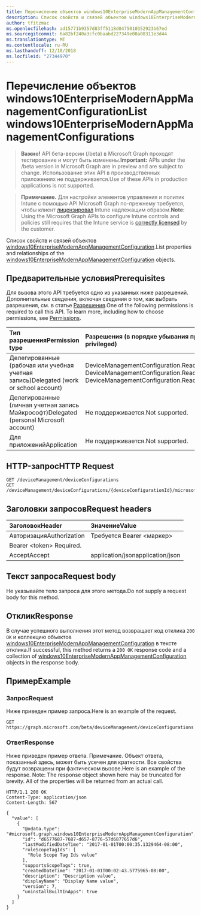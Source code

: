 ```yaml
---
title: Перечисление объектов windows10EnterpriseModernAppManagementConfiguration
description: Список свойств и связей объектов windows10EnterpriseModernAppManagementConfiguration.
author: tfitzmac
ms.openlocfilehash: ad15771b9357d83ff5118d0475010352923b67ed
ms.sourcegitcommit: 6a82bf240a3cfc0baabd227349e08a08311e3d44
ms.translationtype: MT
ms.contentlocale: ru-RU
ms.lasthandoff: 12/18/2018
ms.locfileid: "27344970"
---
```

# <a name="list-windows10enterprisemodernappmanagementconfigurations"></a><span data-ttu-id="c6d54-103">Перечисление объектов windows10EnterpriseModernAppManagementConfiguration</span><span class="sxs-lookup"><span data-stu-id="c6d54-103">List windows10EnterpriseModernAppManagementConfigurations</span></span>

> <span data-ttu-id="c6d54-104">**Важно!** API бета-версии (/beta) в Microsoft Graph проходят тестирование и могут быть изменены.</span><span class="sxs-lookup"><span data-stu-id="c6d54-104">**Important:** APIs under the /beta version in Microsoft Graph are in preview and are subject to change.</span></span> <span data-ttu-id="c6d54-105">Использование этих API в производственных приложениях не поддерживается.</span><span class="sxs-lookup"><span data-stu-id="c6d54-105">Use of these APIs in production applications is not supported.</span></span>

> <span data-ttu-id="c6d54-106">**Примечание.** Для настройки элементов управления и политик Intune с помощью API Microsoft Graph по-прежнему требуется, чтобы клиент [лицензировал](https://go.microsoft.com/fwlink/?linkid=839381) Intune надлежащим образом.</span><span class="sxs-lookup"><span data-stu-id="c6d54-106">**Note:** Using the Microsoft Graph APIs to configure Intune controls and policies still requires that the Intune service is [correctly licensed](https://go.microsoft.com/fwlink/?linkid=839381) by the customer.</span></span>

<span data-ttu-id="c6d54-107">Список свойств и связей объектов [windows10EnterpriseModernAppManagementConfiguration](../resources/intune-deviceconfig-windows10enterprisemodernappmanagementconfiguration.md).</span><span class="sxs-lookup"><span data-stu-id="c6d54-107">List properties and relationships of the [windows10EnterpriseModernAppManagementConfiguration](../resources/intune-deviceconfig-windows10enterprisemodernappmanagementconfiguration.md) objects.</span></span>
## <a name="prerequisites"></a><span data-ttu-id="c6d54-108">Предварительные условия</span><span class="sxs-lookup"><span data-stu-id="c6d54-108">Prerequisites</span></span>
<span data-ttu-id="c6d54-p102">Для вызова этого API требуется одно из указанных ниже разрешений. Дополнительные сведения, включая сведения о том, как выбрать разрешения, см. в статье [Разрешения](/graph/permissions-reference).</span><span class="sxs-lookup"><span data-stu-id="c6d54-p102">One of the following permissions is required to call this API. To learn more, including how to choose permissions, see [Permissions](/graph/permissions-reference).</span></span>

|<span data-ttu-id="c6d54-111">Тип разрешения</span><span class="sxs-lookup"><span data-stu-id="c6d54-111">Permission type</span></span>|<span data-ttu-id="c6d54-112">Разрешения (в порядке убывания привилегий)</span><span class="sxs-lookup"><span data-stu-id="c6d54-112">Permissions (from most to least privileged)</span></span>|
|:---|:---|
|<span data-ttu-id="c6d54-113">Делегированные (рабочая или учебная учетная запись)</span><span class="sxs-lookup"><span data-stu-id="c6d54-113">Delegated (work or school account)</span></span>|<span data-ttu-id="c6d54-114">DeviceManagementConfiguration.ReadWrite.All, DeviceManagementConfiguration.Read.All</span><span class="sxs-lookup"><span data-stu-id="c6d54-114">DeviceManagementConfiguration.ReadWrite.All, DeviceManagementConfiguration.Read.All</span></span>|
|<span data-ttu-id="c6d54-115">Делегированные (личная учетная запись Майкрософт)</span><span class="sxs-lookup"><span data-stu-id="c6d54-115">Delegated (personal Microsoft account)</span></span>|<span data-ttu-id="c6d54-116">Не поддерживается.</span><span class="sxs-lookup"><span data-stu-id="c6d54-116">Not supported.</span></span>|
|<span data-ttu-id="c6d54-117">Для приложений</span><span class="sxs-lookup"><span data-stu-id="c6d54-117">Application</span></span>|<span data-ttu-id="c6d54-118">Не поддерживается.</span><span class="sxs-lookup"><span data-stu-id="c6d54-118">Not supported.</span></span>|

## <a name="http-request"></a><span data-ttu-id="c6d54-119">HTTP-запрос</span><span class="sxs-lookup"><span data-stu-id="c6d54-119">HTTP Request</span></span>
<!-- {
  "blockType": "ignored"
}
-->
``` http
GET /deviceManagement/deviceConfigurations
GET /deviceManagement/deviceConfigurations/{deviceConfigurationId}/microsoft.graph.windowsDomainJoinConfiguration/networkAccessConfigurations
```

## <a name="request-headers"></a><span data-ttu-id="c6d54-120">Заголовки запросов</span><span class="sxs-lookup"><span data-stu-id="c6d54-120">Request headers</span></span>
|<span data-ttu-id="c6d54-121">Заголовок</span><span class="sxs-lookup"><span data-stu-id="c6d54-121">Header</span></span>|<span data-ttu-id="c6d54-122">Значение</span><span class="sxs-lookup"><span data-stu-id="c6d54-122">Value</span></span>|
|:---|:---|
|<span data-ttu-id="c6d54-123">Авторизация</span><span class="sxs-lookup"><span data-stu-id="c6d54-123">Authorization</span></span>|<span data-ttu-id="c6d54-124">Требуется Bearer &lt;маркер&gt;
</span><span class="sxs-lookup"><span data-stu-id="c6d54-124">Bearer &lt;token&gt; Required.</span></span>|
|<span data-ttu-id="c6d54-125">Accept</span><span class="sxs-lookup"><span data-stu-id="c6d54-125">Accept</span></span>|<span data-ttu-id="c6d54-126">application/json</span><span class="sxs-lookup"><span data-stu-id="c6d54-126">application/json</span></span>|

## <a name="request-body"></a><span data-ttu-id="c6d54-127">Текст запроса</span><span class="sxs-lookup"><span data-stu-id="c6d54-127">Request body</span></span>
<span data-ttu-id="c6d54-128">Не указывайте тело запроса для этого метода.</span><span class="sxs-lookup"><span data-stu-id="c6d54-128">Do not supply a request body for this method.</span></span>

## <a name="response"></a><span data-ttu-id="c6d54-129">Отклик</span><span class="sxs-lookup"><span data-stu-id="c6d54-129">Response</span></span>
<span data-ttu-id="c6d54-130">В случае успешного выполнения этот метод возвращает код отклика `200 OK` и коллекцию объектов [windows10EnterpriseModernAppManagementConfiguration](../resources/intune-deviceconfig-windows10enterprisemodernappmanagementconfiguration.md) в тексте отклика.</span><span class="sxs-lookup"><span data-stu-id="c6d54-130">If successful, this method returns a `200 OK` response code and a collection of [windows10EnterpriseModernAppManagementConfiguration](../resources/intune-deviceconfig-windows10enterprisemodernappmanagementconfiguration.md) objects in the response body.</span></span>

## <a name="example"></a><span data-ttu-id="c6d54-131">Пример</span><span class="sxs-lookup"><span data-stu-id="c6d54-131">Example</span></span>
### <a name="request"></a><span data-ttu-id="c6d54-132">Запрос</span><span class="sxs-lookup"><span data-stu-id="c6d54-132">Request</span></span>
<span data-ttu-id="c6d54-133">Ниже приведен пример запроса.</span><span class="sxs-lookup"><span data-stu-id="c6d54-133">Here is an example of the request.</span></span>
``` http
GET https://graph.microsoft.com/beta/deviceManagement/deviceConfigurations
```

### <a name="response"></a><span data-ttu-id="c6d54-134">Ответ</span><span class="sxs-lookup"><span data-stu-id="c6d54-134">Response</span></span>
<span data-ttu-id="c6d54-p103">Ниже приведен пример ответа. Примечание. Объект ответа, показанный здесь, может быть усечен для краткости. Все свойства будут возвращены при фактическом вызове.</span><span class="sxs-lookup"><span data-stu-id="c6d54-p103">Here is an example of the response. Note: The response object shown here may be truncated for brevity. All of the properties will be returned from an actual call.</span></span>
``` http
HTTP/1.1 200 OK
Content-Type: application/json
Content-Length: 567

{
  "value": [
    {
      "@odata.type": "#microsoft.graph.windows10EnterpriseModernAppManagementConfiguration",
      "id": "d6577687-7687-d657-8776-57d6877657d6",
      "lastModifiedDateTime": "2017-01-01T00:00:35.1329464-08:00",
      "roleScopeTagIds": [
        "Role Scope Tag Ids value"
      ],
      "supportsScopeTags": true,
      "createdDateTime": "2017-01-01T00:02:43.5775965-08:00",
      "description": "Description value",
      "displayName": "Display Name value",
      "version": 7,
      "uninstallBuiltInApps": true
    }
  ]
}
```





